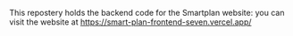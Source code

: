 This repostery holds the backend code for the Smartplan website:
you can visit the website at https://smart-plan-frontend-seven.vercel.app/
